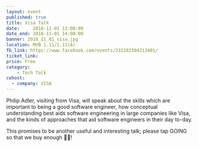 ```yaml
---
layout: event
published: true
title: Visa Talk
date:     2018-11-01 13:00:00
date_end: 2018-11-01 14:00:00
banner: 2018_11_01_visa.jpg
location: MVB 1.11/1.11(A)
fb_link: https://www.facebook.com/events/332282504213401/
ticket_link:
price: Free
category:
    - Tech Talk
cohost:
  - company: VISA
---
```


Philip Adler, visiting from Visa, will speak about the skills which are important to being a good software engineer, how conceptual understanding best aids software engineering in large companies like Visa, and the kinds of approaches that aid software engineers in their day to-day.

This promises to be another useful and interesting talk; please tap GOING so that we buy enough 🍕🥙!
